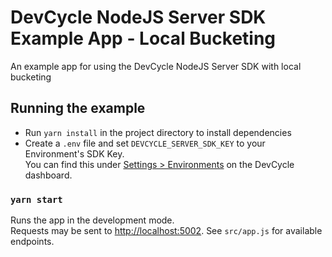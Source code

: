 # DevCycle NodeJS Server SDK Example App - Local Bucketing

An example app for using the DevCycle NodeJS Server SDK with local bucketing

## Running the example

* Run `yarn install` in the project directory to install dependencies
* Create a `.env` file and set `DEVCYCLE_SERVER_SDK_KEY` to your Environment's SDK Key.\
You can find this under [Settings > Environments](https://app.devcycle.com/r/environments) on the DevCycle dashboard.

### `yarn start`

Runs the app in the development mode.\
Requests may be sent to [http://localhost:5002](http://localhost:5002). See `src/app.js` for available endpoints.
